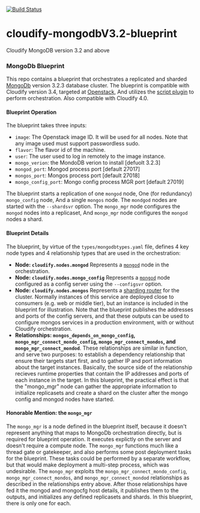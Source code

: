 [![Build Status](https://circleci.com/gh/cloudify-examples/cloudify-mongodbV3.2-blueprint.svg?style=shield&circle-token=:circle-token)](https://circleci.com/gh/cloudify-examples/cloudify-mongodbV3.2-blueprint)

# cloudify-mongodbV3.2-blueprint
Cloudify MongoDB version 3.2 and above

### MongoDb Blueprint

This repo contains a blueprint that orchestrates a replicated and sharded [MongoDb](https://docs.mongodb.org/v3.2.3/) version 3.2.3 database cluster.
The blueprint is compatible with Cloudify version 3.4, targeted at [Openstack](http://docs.getcloudify.org/3.3.1/plugins/openstack/),
And utilizes the [script plugin](http://docs.getcloudify.org/3.3.1/plugins/script/) to perform orchestration.
Also compatible with Cloudify 4.0.

#### Blueprint Operation
The blueprint takes three inputs:
* `image`: The Openstack image ID.  It will be used for all nodes.  Note that any image used must support passwordless sudo.
* `flavor`: The flavor id of the machine.
* `user`: The user used to log in remotely to the image instance.
* `mongo_verion`: the MondoDB verion to install [defuolt 3.2.3]
* `mongod_port`: Mongod process port [default 27017]
* `mongos_port`: Mongos process port [default 27018]
* `mongo_config_port`: Mongo config process MGR port [default 27019]

The blueprint starts a replication of one `mongod` node,
One (for redundancy) `mongo_config` node,
And a single `mongos` node.
The `mondgod` nodes are started with the `--shardsvr` option.
The `mongo_mgr` node configures the `mongod` nodes into a replicaset,
And `mongo_mgr` node configures the `mongod` nodes a shard.

#### Blueprint Details
The blueprint, by virtue of the `types/mongodbtypes.yaml` file, defines 4 key node types and 4 relationship types that are used in the orchestration:

* <b>Node: `cloudify.nodes.mongod`</b> Represents a [`mongod`](https://docs.mongodb.org/v3.2.3/reference/program/mongod/) node in the orchestration.
* <b>Node: `cloudify.nodes.mongo_config`</b> Represents a [`mongod`](https://docs.mongodb.org/v3.2.3/reference/program/mongod/) node configured as a config server using the `--configsvr` option.
* <b>Node: `cloudify.nodes.mongos`</b> Represents a [sharding router](https://docs.mongodb.org/v3.2.3/reference/program/mongos/) for the cluster.  Normally instances of this service are deployed close to consumers (e.g. web or middle tier), but an instance is included in the blueprint for illustration.  Note that the blueprint publishes the addresses and ports of the config servers, and that these outputs can be used to configure mongos services in a production environment, with or without Cloudify orchestration.
* <b> Relationships: `mongos_depends_on_mongo_config`, `mongo_mgr_connect_mondo_config`, `mongo_mgr_connect_mondos`, and `mongo_mgr_connect_mondod`</b>.  These relationships are similar in function, and serve two purposes: to establish a dependency relationship that ensure their targets start first, and to gather IP and port information about the target instances.  Basically, the source side of the relationship recieves runtime properties that contain the IP addresses and ports of each instance in the target.  In this blueprint, the practical effect is that the "mongo_mgr" node can gather the appropriate information to initialize replicasets and create a shard on the cluster after the mongo config and mongod nodes have started.

#### Honorable Mention: the `mongo_mgr`

The `mongo_mgr` is a node defined in the blueprint itself, because it doesn't represent anything that maps to MongoDb orchestration directly, but is required for blueprint operation. It executes explictly on the server and doesn't require a compute node.  The `mongo_mgr` functions much like a thread gate or gatekeeper, and also performs some post deployment tasks for the blueprint.  These tasks could be performed by a separate workflow, but that would make deployment a multi-step process, which was undesirable.  The `mongo_mgr` exploits the `mongo_mgr_connect_mondo_config`, `mongo_mgr_connect_mondos`, and `mongo_mgr_connect_mondod` relationships as described in the relationships entry above.  After those relationships have fed it the mongod and mongocfg host details, it publishes them to the outputs, and initializes any defined replicasets and shards.  In this blueprint, there is only one for each.
